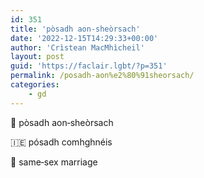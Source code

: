 ```yaml
---
id: 351
title: 'pòsadh aon‑sheòrsach'
date: '2022-12-15T14:29:33+00:00'
author: 'Crìstean MacMhìcheil'
layout: post
guid: 'https://faclair.lgbt/?p=351'
permalink: /posadh-aon%e2%80%91sheorsach/
categories:
    - gd
---
```


&#x1f3f4;&#xe0067;&#xe0062;&#xe0073;&#xe0063;&#xe0074;&#xe007f; pòsadh aon‑sheòrsach

&#x1f1ee;&#x1f1ea; pósadh comhghnéis

&#x1f3f4;&#xe0067;&#xe0062;&#xe0065;&#xe006e;&#xe0067;&#xe007f; same‑sex marriage